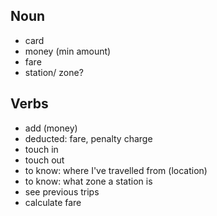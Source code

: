 ## Noun ##
- card
- money (min amount)
- fare  
- station/ zone?


## Verbs ##
- add (money)
- deducted: fare, penalty charge
- touch in
- touch out
- to know: where I've travelled from (location)
- to know: what zone a station is
- see previous trips
- calculate fare 
